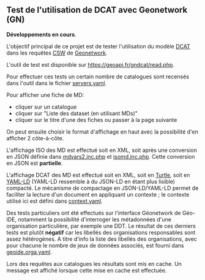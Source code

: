 ## Test de l'utilisation de DCAT avec Geonetwork (GN)

**Développements en cours**.

L'objectif principal de ce projet est de tester l'utilisation du modèle [DCAT](https://www.w3.org/TR/vocab-dcat-3/)
dans les requêtes [CSW](https://www.ogc.org/standard/cat/) de [Geonetwork](https://geonetwork-opensource.org/).

L'outil de test est disponible sur https://geoapi.fr/gndcat/read.php.

Pour effectuer ces tests un certain nombre de catalogues sont recensés dans l'outil
dans le fichier [servers.yaml](servers.yaml).

Pour afficher une fiche de MD:

  - cliquer sur un catalogue
  - cliquer sur "Liste des dataset (en utilisant MDs)"
  - cliquer sur le titre d'une des fiches ou passer à la page suivante
  
On peut ensuite choisir le format d'affichage en haut avec la possibilité d'en afficher 2 côte-à-côte.

L'affichage ISO des MD est effectué soit en XML, soit après une conversion en JSON définie
dans [mdvars2.inc.php](mdvars2.inc.php) et [isomd.inc.php](isomd.inc.php).
Cette conversion en JSON est **partielle**.

L'affichage DCAT des MD est effectué soit en XML, soit en [Turtle](https://www.w3.org/TR/turtle/),
soit en [YAML-LD](https://json-ld.github.io/yaml-ld/spec/)
(YAML-LD ressemble à du JSON-LD en étant plus lisible) compacté.
Le mécanisme de compactage en JSON-LD/YAML-LD permet de faciliter la lecture d'un document en appliquant un contexte ;
le contexte utilisé ici est défini dans [context.yaml](context.yaml).  

Des tests particuliers ont été effectués sur l'interface Géonetwork de Géo-IDE,
notamment la possibilité d'interroger les métadonnées d'une organisation particulière, par exemple une DDT.
Le résultat de ces derniers tests est plutôt **négatif**
car les libellés des organisations responsables sont assez hétérogènes.
A titre d'info la liste des libellés des organisations, avec pour chacune le nombre de jeux de données associés,
est fourni dans [geoide.orga.yaml](geoide.orga.yaml).

Lors des requêtes aux catalogues les résultats sont mis en cache.
Un message est affiché lorsque cette mise en cache est effectuée.
